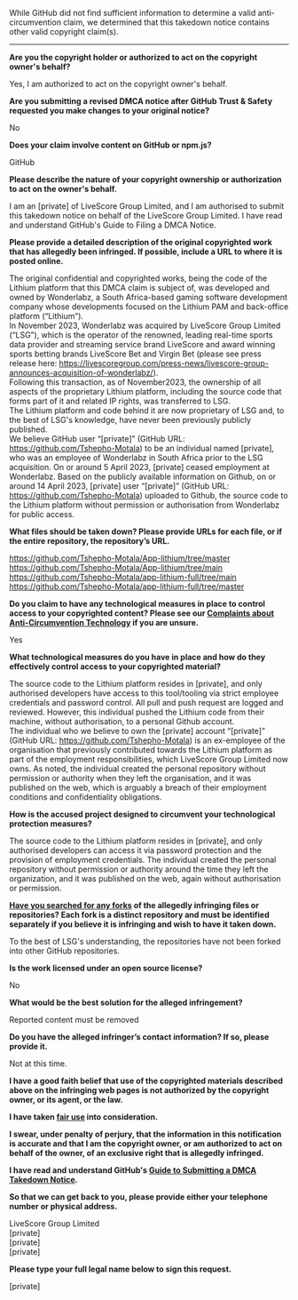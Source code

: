 While GitHub did not find sufficient information to determine a valid anti-circumvention claim, we determined that this takedown notice contains other valid copyright claim(s).

---

**Are you the copyright holder or authorized to act on the copyright owner's behalf?**

Yes, I am authorized to act on the copyright owner's behalf.

**Are you submitting a revised DMCA notice after GitHub Trust & Safety requested you make changes to your original notice?**

No

**Does your claim involve content on GitHub or npm.js?**

GitHub

**Please describe the nature of your copyright ownership or authorization to act on the owner's behalf.**

I am an [private] of LiveScore Group Limited, and I am authorised to submit this takedown notice on behalf of the LiveScore Group Limited. I have read and understand GitHub's Guide to Filing a DMCA Notice.

**Please provide a detailed description of the original copyrighted work that has allegedly been infringed. If possible, include a URL to where it is posted online.**

The original confidential and copyrighted works, being the code of the Lithium platform that this DMCA claim is subject of, was developed and owned by Wonderlabz, a South Africa-based gaming software development company whose developments focused on the Lithium PAM and back-office platform (“Lithium”).  
In November 2023, Wonderlabz was acquired by LiveScore Group Limited (“LSG”), which is the operator of the renowned, leading real-time sports data provider and streaming service brand LiveScore and award winning sports betting brands LiveScore Bet and Virgin Bet (please see press release here: https://livescoregroup.com/press-news/livescore-group-announces-acquisition-of-wonderlabz/).  
Following this transaction, as of November2023, the ownership of all aspects of the proprietary Lithium platform, including the source code that forms part of it and related IP rights, was transferred to LSG.  
The Lithium platform and code behind it are now proprietary of LSG and, to the best of LSG's knowledge, have never been previously publicly published.  
We believe GitHub user “[private]” (GitHub URL: https://github.com/Tshepho-Motala) to be an individual named [private], who was an employee of Wonderlabz in South Africa prior to the LSG acquisition. On or around 5 April 2023, [private] ceased employment at Wonderlabz. Based on the publicly available information on Github, on or around 14 April 2023, [private] user “[private]” (GitHub URL: https://github.com/Tshepho-Motala) uploaded to Github, the source code to the Lithium platform without permission or authorisation from Wonderlabz for public access.

**What files should be taken down? Please provide URLs for each file, or if the entire repository, the repository’s URL.**

https://github.com/Tshepho-Motala/App-lithium/tree/master  
https://github.com/Tshepho-Motala/App-lithium/tree/main  
https://github.com/Tshepho-Motala/app-lithium-full/tree/main  
https://github.com/Tshepho-Motala/app-lithium-full/tree/master  

**Do you claim to have any technological measures in place to control access to your copyrighted content? Please see our <a href="https://docs.github.com/articles/guide-to-submitting-a-dmca-takedown-notice#complaints-about-anti-circumvention-technology">Complaints about Anti-Circumvention Technology</a> if you are unsure.**

Yes

**What technological measures do you have in place and how do they effectively control access to your copyrighted material?**

The source code to the Lithium platform resides in [private], and only authorised developers have access to this tool/tooling via strict employee credentials and password control. All pull and push request are logged and reviewed. However, this individual pushed the Lithium code from their machine, without authorisation, to a personal Github account.  
The individual who we believe to own the [private] account “[private]” (GitHub URL: https://github.com/Tshepho-Motala) is an ex-employee of the organisation that previously contributed towards the Lithium platform as part of the employment responsibilities, which LiveScore Group Limited now owns. As noted, the individual created the personal repository without permission or authority when they left the organisation, and it was published on the web, which is arguably a breach of their employment conditions and confidentiality obligations.

**How is the accused project designed to circumvent your technological protection measures?**

The source code to the Lithium platform resides in [private], and only authorised developers can access it via password protection and the provision of employment credentials. The individual created the personal repository without permission or authority around the time they left the organization, and it was published on the web, again without authorisation or permission.

**<a href="https://docs.github.com/articles/dmca-takedown-policy#b-what-about-forks-or-whats-a-fork">Have you searched for any forks</a> of the allegedly infringing files or repositories? Each fork is a distinct repository and must be identified separately if you believe it is infringing and wish to have it taken down.**

To the best of LSG's understanding, the repositories have not been forked into other GitHub repositories.

**Is the work licensed under an open source license?**

No

**What would be the best solution for the alleged infringement?**

Reported content must be removed

**Do you have the alleged infringer’s contact information? If so, please provide it.**

Not at this time.

**I have a good faith belief that use of the copyrighted materials described above on the infringing web pages is not authorized by the copyright owner, or its agent, or the law.**

**I have taken <a href="https://www.lumendatabase.org/topics/22">fair use</a> into consideration.**

**I swear, under penalty of perjury, that the information in this notification is accurate and that I am the copyright owner, or am authorized to act on behalf of the owner, of an exclusive right that is allegedly infringed.**

**I have read and understand GitHub's <a href="https://docs.github.com/articles/guide-to-submitting-a-dmca-takedown-notice/">Guide to Submitting a DMCA Takedown Notice</a>.**

**So that we can get back to you, please provide either your telephone number or physical address.**

LiveScore Group Limited  
[private]  
[private]  
[private]  

**Please type your full legal name below to sign this request.**

[private]  
